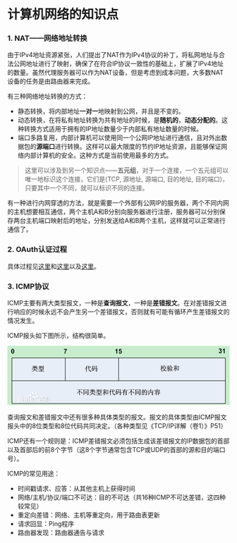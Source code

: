 # 计算机网络的知识点

### 1. NAT——网络地址转换

由于IPv4地址资源紧张，人们提出了NAT作为IPv4协议的补丁，将私网地址与合法公网地址进行了映射，确保了在符合IP协议一致性的基础上，扩展了IPv4地址的数量。虽然代理服务器可以作为NAT设备，但是考虑到成本问题，大多数NAT设备的任务是由路由器来完成。

有三种网络地址转换的方式：

* 静态转换，将内部地址**一对一**地映射到公网，并且是不变的。
* 动态转换，在将私有地址转换为共有地址的时候，是**随机的**，**动态分配的**。这种转换方式适用于拥有的IP地址数量少于内部私有地址数量的时候。
* 端口多路复用，内部计算机可以使用同一个公网IP地址进行通信，且对外出数据包的**源端口**进行转换。这样可以最大限度的节约IP地址资源，且能够保证网络内部计算机的安全。这种方式是当前使用最多的方式。

> 这里可以涉及到另一个知识点——**五元组**，对于一个连接，一个五元组可以唯一地标识这个连接，它们是(TCP, 源地址, 源端口, 目的地址, 目的端口)，只要其中一个不同，就可以标识不同的连接。

有一种进行内网穿透的方法，就是需要一个外部有公网IP的服务器，两个不同内网的主机想要相互通信，两个主机A和B分别向服务器进行注册，服务器可以分别保存两台主机端口映射后的地址，分别发送给A和B两个主机，这样就可以正常进行通信了。

### 2. OAuth认证过程

具体过程见[这里](https://www.barretlee.com/blog/2016/01/10/oauth2-introduce/)和[这里](https://www.zhihu.com/question/19781476)以及[这里](https://blog.csdn.net/seccloud/article/details/8192707)。

### 3. ICMP协议

ICMP主要有两大类型报文，一种是**查询报文**，一种是**差错报文**。在对差错报文进行响应的时候永远不会产生另一个差错报文，否则就有可能有循环产生差错报文的情况发生。

ICMP报头如下图所示，结构很简单。

![](images/network/1.jpg)

查询报文和差错报文中还有很多种具体类型的报文。报文的具体类型由ICMP报文报头中的8位类型和8位代码共同决定。（各种类型见《TCP/IP详解（卷1）》P51）

ICMP还有一个规则是：ICMP差错报文必须包括生成该差错报文的IP数据包的首部以及首部后的前8个字节（这8个字节通常包含TCP或UDP的首部的源和目的端口号）。

ICMP的常见用途：

* 时间戳请求、应答：从其他主机上获得时间
* 网络/主机/协议/端口不可达：目的不可达（共16种ICMP不可达差错，这四种较常见）
* 重定向差错：网络、主机等重定向，用于路由表更新
* 请求回显：Ping程序
* 路由器发现：路由器通告与请求

